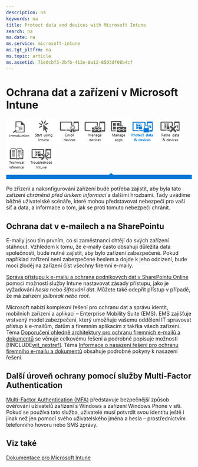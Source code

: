 ```yaml
---
description: na
keywords: na
title: Protect data and devices with Microsoft Intune
search: na
ms.date: na
ms.service: microsoft-intune
ms.tgt_pltfrm: na
ms.topic: article
ms.assetid: 71e0cbf3-2bfb-412e-8a12-8503df08b4cf
---
```

# Ochrana dat a zař&#237;zen&#237; v Microsoft Intune
![](../Image/Nav_Icons/WIT_Tile_W_Overview.png)![](../Image/Nav_Icons/WIT_Tile_W_GetStarted.png)![](../Image/Nav_Icons/WIT_Tile_W_EnrollDevices.png)![](../Image/Nav_Icons/WIT_Tile_W_ManageDevices.png)![](../Image/Nav_Icons/WIT_Tile_W_ManageApps.png)![](../Image/Nav_Icons/WIT_Tile_W_ProtectResourcesHighlight.png)![](../Image/Nav_Icons/WIT_Tile_W_RetireData.png)![](../Image/Nav_Icons/WIT_Tile_W_TechnicalReference.png)![](../Image/Nav_Icons/WIT_Tile_W_Troubleshooting.png)
![](../Image/Nav_Icons/WIT_Banner_ProtectResources.png)

Po zřízení a nakonfigurování zařízení bude potřeba zajistit, aby byla tato zařízení *chráněná před únikem informací* a dalšími hrozbami. Tady uvádíme běžné uživatelské scénáře, které mohou představovat nebezpečí pro vaši síť a data, a informace o tom, jak se proti tomuto nebezpečí chránit.

## Ochrana dat v e-mailech a na SharePointu
E-maily jsou tím prvním, co si zaměstnanci chtějí do svých zařízení stáhnout.  Vzhledem k tomu, že e-maily často obsahují důležitá data společnosti, bude nutné zajistit, aby bylo zařízení zabezpečené. Pokud například zařízení není zabezpečené heslem a dojde k jeho odcizení, bude moci zloděj na zařízení číst všechny firemní e-maily.

[Správa přístupu k e-mailu a ochrana podnikových dat v SharePointu Online ](https://technet.microsoft.com/library/dn818907.aspx) pomocí možností služby Intune nastavovat zásady přístupu, jako je vyžadování *hesla* nebo *šifrování dat*.   Můžete také odepřít přístup v případě, že má zařízení *jailbreak nebo root*.

Microsoft nabízí komplexní řešení pro ochranu dat a správu identit, mobilních zařízení a aplikací – Enterprise Mobility Suite (EMS). EMS zajišťuje vrstvený model zabezpečení, který umožňuje vašemu oddělení IT spravovat přístup k e-mailům, datům a firemním aplikacím z takřka všech zařízení. Téma [Doporučení ohledně architektury pro ochranu firemních e-mailů a dokumentů](../Topic/Architecture_guidance_for_protecting_company_email_and_documents.md) se věnuje celkovému řešení a podrobně popisuje možnosti [!INCLUDE[wit_nextref](../Token/wit_nextref_md.md)]. Téma [Informace o nasazení řešení pro ochranu firemního e-mailu a dokumentů](../Topic/Learn_how_to_deploy_a_solution_for_protecting_company_email_and_documents.md) obsahuje podrobné pokyny k nasazení řešení.

## Další úroveň ochrany pomocí služby Multi-Factor Authentication
[Multi-Factor Authentication (MFA)](https://technet.microsoft.com/library/dn889751.aspx) představuje bezpečnější způsob ověřování uživatelů zařízení s Windows a zařízení Windows Phone v síti.  Pokud se používá tato služba, uživatelé musí potvrdit svou identitu ještě i jinak než jen pomocí svého uživatelského jména a hesla – prostřednictvím telefonního hovoru nebo SMS zprávy.

## Viz také
[Dokumentace pro Microsoft Intune](../Topic/Documentation_for_Microsoft_Intune.md)

